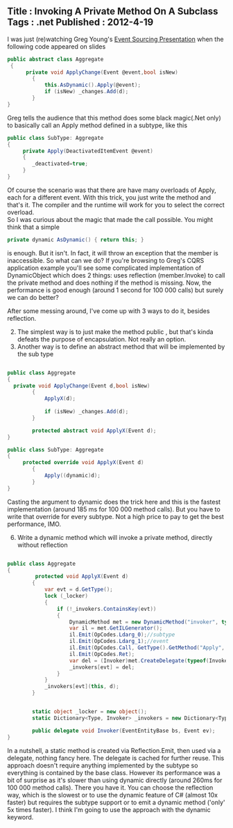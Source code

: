 Title : Invoking A Private Method On A Subclass
Tags : .net
Published : 2012-4-19
---

I was just (re)watching Greg Young's [Event Sourcing Presentation](http://www.infoq.com/presentations/Events-Are-Not-Just-for-Notifications) when the following code appeared on slides

  

```csharp
public abstract class Aggregate
 {
      private void ApplyChange(Event @event,bool isNew)
        {
            this.AsDynamic().Apply(@event);           
            if (isNew) _changes.Add(d);
        }
}

```
  Greg tells the audience that this method does some black magic(.Net only) to basically call an Apply method defined in a subtype, like this

  

```csharp
public class SubType: Aggregate
{
     private Apply(DeactivatedItemEvent @event)
	 {
	    _deactivated=true;
	 }
}


```
  Of course the scenario was that there are have many overloads of Apply, each for a different event. With this trick, you just write the method and that's it. The compiler and the runtime will work for you to select the correct overload.  
 So I was curious about the magic that made the call possible. You might think that a simple

  

```csharp
private dynamic AsDynamic() { return this; }


```
  is enough. But it isn't. In fact, it will throw an exception that the member is inaccessible. So what can we do? If you're browsing to Greg's CQRS application example you'll see some complicated implementation of DynamicObject which does 2 things: uses reflection (member.Invoke) to call the private method and does nothing if the method is missing. Now, the performance is good enough (around 1 second for 100 000 calls) but surely we can do better?

 After some messing around, I've come up with 3 ways to do it, besides reflection.

  
  2. The simplest way is to just make the method public , but that's kinda defeats the purpose of encapsulation. Not really an option. 
  4. Another way is to define an abstract method that will be implemented by the sub type  

```csharp

public class Aggregate
{
  private void ApplyChange(Event d,bool isNew)
        {
            ApplyX(d);
           
            if (isNew) _changes.Add(d);
        }

        protected abstract void ApplyX(Event d); 
}

public class SubType: Aggregate
{
     protected override void ApplyX(Event d)
        {
            Apply((dynamic)d);
        }
}


```
  Casting the argument to dynamic does the trick here and this is the fastest implementation (around 185 ms for 100 000 method calls). But you have to write that override for every subtype. Not a high price to pay to get the best performance, IMO.
     
       
  6. Write a dynamic method which will invoke a private method, directly without reflection  

```csharp

public class Aggregate
{
         protected void ApplyX(Event d)
        {
            var evt = d.GetType();
            lock (_locker)
            {
                if (!_invokers.ContainsKey(evt))
                {
                    DynamicMethod met = new DynamicMethod("invoker", typeof(void), new[] { typeof(EventEntityBase), typeof(Event) }, typeof(EventEntityBase).Module, true);
                    var il = met.GetILGenerator();
                    il.Emit(OpCodes.Ldarg_0);//subtype           
                    il.Emit(OpCodes.Ldarg_1);//event
                    il.Emit(OpCodes.Call, GetType().GetMethod("Apply", BindingFlags.Instance | BindingFlags.NonPublic, null, new[] { d.GetType() }, null));//call apply
                    il.Emit(OpCodes.Ret);
                    var del = (Invoker)met.CreateDelegate(typeof(Invoker));
                    _invokers[evt] = del;
                }
            }
            _invokers[evt](this, d);
        }


        static object _locker = new object();
        static Dictionary<Type, Invoker> _invokers = new Dictionary<Type, Invoker>();

        public delegate void Invoker(EventEntityBase bs, Event ev); 
}


```
  In a nutshell, a static method is created via Reflection.Emit, then used via a delegate, nothing fancy here. The delegate is cached for further reuse. This approach doesn't require anything implemented by the subtype so everything is contained by the base class. However its performance was a bit of surprise as it's slower than using dynamic directly (around 260ms for 100 000 method calls).   There you have it. You can choose the reflection way, which is the slowest or to use the dynamic feature of C# (almost 10x faster) but requires the subtype support or to emit a dynamic method ('only' 5x times faster). I think I'm going to use the approach with the dynamic keyword.